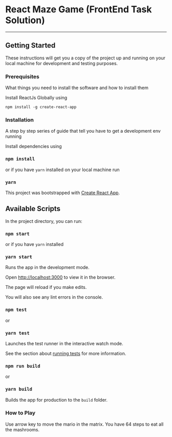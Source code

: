 # React Maze Game (FrontEnd Task Solution)
----------------
## Getting Started

These instructions will get you a copy of the project up and running on your local machine for development and testing purposes.
### Prerequisites

What things you need to install the software and how to install them <br/>

Install ReactJs Globally using 

```
npm install -g create-react-app

```

### Installation

A step by step series of guide that tell you have to get a development env running

Install dependencies using
### `npm install`
or if you have `yarn` installed on your local machine
run

### `yarn`

This project was bootstrapped with [Create React App](https://github.com/facebook/create-react-app).

  

## Available Scripts

  

In the project directory, you can run:

  

### `npm start`

or if you have `yarn` installed

### `yarn start`

  

Runs the app in the development mode.<br>

Open [http://localhost:3000](http://localhost:3000) to view it in the browser.

  

The page will reload if you make edits.<br>

You will also see any lint errors in the console.

  

### `npm test`

or

### `yarn test`

  

Launches the test runner in the interactive watch mode.<br>

See the section about [running tests](https://facebook.github.io/create-react-app/docs/running-tests) for more information.

  

### `npm run build`

or

### `yarn build`

  

Builds the app for production to the `build` folder.<br>

### How to Play
Use arrow key to move the mario in the matrix.  You have 64 steps to eat all the mashrooms. <br/>

